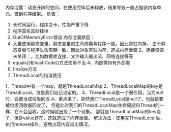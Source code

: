 内存泄露：动态开辟的空间，在使用完毕后未释放，结果导致一直占据该内存单元。直到程序结束。
危害：
1. 长时间运行，程序变卡，性能严重下降
2. 程序莫名其妙挂掉
3. OutOfMemoryError错误
内存泄漏原因：
1. 大量使用静态变量，静态变量的生命周期与程序一致。因此常驻内存。
	由于静态变量与程序生命周期一致，因此对象常驻内存，造成内存泄漏
	2、连接资源未关闭：。比如数据库连接、文件输入输出流、网络连接等等
3. equals()和hashCode()方法使用不当
4、内部类持有外部类
5. finalize方法
6. ThreadLocal的错误使用

1、Thread中有一个map，就是ThreadLocalMap
2、ThreadLocalMap的key是ThreadLocal，值是我们自己设定的。
3、ThreadLocal是一个弱引用，当为null时，会被当成垃圾回收
4、重点来了，突然我们ThreadLocal是null了，也就是要被垃圾回收器回收了，
	但是此时我们的ThreadLocalMap生命周期和Thread的一样，它不会回收，这时候就出现了一个现象。
	那就是ThreadLocalMap的key没了，但是value还在，这就造成了内存泄漏。
解决办法：使用完ThreadLocal后，执行remove操作，避免出现内存溢出情况。





